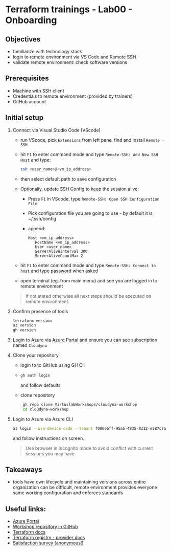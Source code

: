 # Terraform trainings - Lab00 - Onboarding

## Objectives

- familiarize with technology stack
- login to remote environment via VS Code and Remote SSH
- validate remote environment: check software versions

## Prerequisites

- Machine with SSH client
- Credentials to remote environment (provided by trainers)
- GitHub account

## Initial setup

1. Connect via Visual Studio Code (VScode)

   - run VScode, pick `Extensions` from left pane, find and install `Remote - SSH`
   - hit `F1` to enter command mode and type `Remote-SSH: Add New SSH Host` and type:
     ```bash
     ssh <user_name>@<vm_ip_address>
     ```
   - then select default path to save configuration
   - Optionally, update SSH Config to keep the session alive:
     - Press `F1` in VScode, type `Remote-SSH: Open SSH Configuration File`
     - Pick configuration file you are going to use - by default it is ~/.ssh/config
     - append:

         ```
         Host <vm_ip_address> 
            HostName <vm_ip_address> 
            User <user_name>
            ServerAliveInterval 300
            ServerAliveCountMax 2
         ```

   - hit `F1` to enter command mode and type `Remote-SSH: Connect to host` and type password when asked
   - open terminal (eg. from main menu) and see you are logged in to remote environment

   > If not stated otherwise all next steps should be executed on remote environment.

2. Confirm presence of tools

   ```bash
   terraform version
   az version
   gh version
   ```
   
3. Login to Azure via [Azure Portal](https://portal.azure.com/#view/Microsoft_Azure_Billing/SubscriptionsBlade) and ensure you can see subscription named `Cloudyna`

4. Clone your repository 
   
   - login to to GitHub using GH Cli
   - 
     ```bash
     gh auth login
     ```

     and follow defaults

   - clone repository

     ```bash
      gh repo clone VirtuslabWorkshops/cloudyna-workshop
      cd cloudyna-workshop
     ```

5. Login to Azure via Azure CLI

   ```bash
   az login --use-device-code --tenant f006ebff-95a5-4835-8312-e587c7a1eb37
   ```

   and follow instructions on screen.

   > Use browser in incognito mode to avoid conflict with current sessions you may have.

## Takeaways

- tools have own lifecycle and maintaining versions across entire organization can be difficult, remote environment provides everyone same working configuration and enforces standards

## Useful links:
- [Azure Portal](https://portal.azure.com)
- [Workshop repository in GitHub](https://github.com/VirtuslabWorkshops/cloudyna-workshop)
- [Terraform docs](https://developer.hashicorp.com/terraform/docs)
- [Terraform registry - provider docs](https://registry.terraform.io/)
- [Satisfaction survey (anonymous!)](https://forms.gle/1Cz76RADCKAWFuob7)
